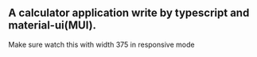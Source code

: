 ## A calculator application write by typescript and material-ui(MUI).

Make sure watch this with width 375 in responsive mode

